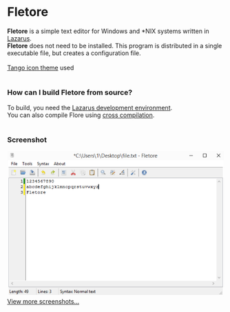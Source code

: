 # Fletore
**Fletore** is a simple text editor for Windows and *NIX systems written in [Lazarus](https://lazarus-ide.org).
<br>
**Fletore** does not need to be installed. This program is distributed in a single executable file, but creates a configuration file.
<br>
<br>
[Tango icon theme](http://tango.freedesktop.org) used
<br>
#
### How can I build Fletore from source?
To build, you need the [Lazarus development environment](https://lazarus-ide.org).<br>
You can also compile Flore using [cross compilation](https://wiki.freepascal.org/Cross_compiling).
<br>
#
### Screenshot
![Fletore screenshot](screenshots/windows.png)<br>
[View more screenshots...](/screenshots)
